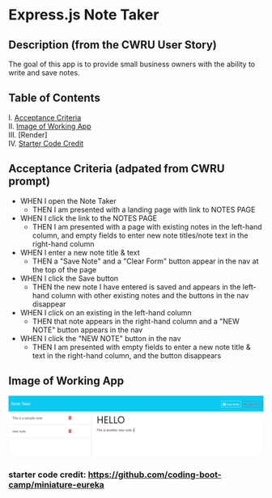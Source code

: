 # Express.js Note Taker

## Description  (from the CWRU User Story)
The goal of this app is to provide small business owners with the ability to write and save notes.

## Table of Contents
I. [Acceptance Criteria](#acceptance-criteria-adpated-from-cwru-prompt) <br>
II. [Image of Working App](#image-of-working-app)<br>
III. [Render]<br>
IV. [Starter Code Credit](#starter-code-credit-httpsgithubcomcoding-boot-campminiature-eureka)

## Acceptance Criteria (adpated from CWRU prompt)
- WHEN I open the Note Taker
    - THEN I am presented with a landing page with link to NOTES PAGE
- WHEN I click the link to the NOTES PAGE
    - THEN I am presented with a page with existing notes in the left-hand column, and empty fields to enter new note titles/note text in the right-hand column
- WHEN I enter a new note title & text
    - THEN a "Save Note" and a "Clear Form" button appear in the nav at the top of the page
- WHEN I click the Save button
    - THEN the new note I have entered is saved and appears in the left-hand column with other existing notes and the buttons in the nav disappear
- WHEN I click on an existing in the left-hand column
    - THEN that note appears in the right-hand column and a "NEW NOTE" button appears in the nav
- WHEN I click the "NEW NOTE" button in the nav
    - THEN I am presented with empty fields to enter a new note title & text in the right-hand column, and the button disappears

## Image of Working App
![Working App](images/newnote.png)




### starter code credit: https://github.com/coding-boot-camp/miniature-eureka